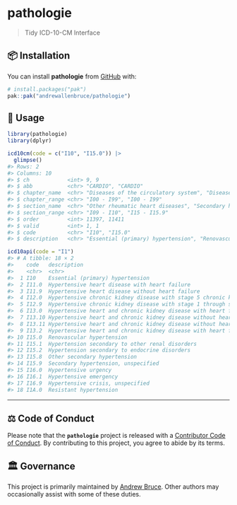 
<!-- README.md is generated from README.Rmd. Please edit that file -->

# pathologie

> Tidy ICD-10-CM Interface

<!-- badges: start -->
<!-- badges: end -->

## :package: Installation

You can install **pathologie** from [GitHub](https://github.com/) with:

``` r
# install.packages("pak")
pak::pak("andrewallenbruce/pathologie")
```

## :beginner: Usage

``` r
library(pathologie)
library(dplyr)
```

``` r
icd10cm(code = c("I10", "I15.0")) |> 
  glimpse()
#> Rows: 2
#> Columns: 10
#> $ ch            <int> 9, 9
#> $ abb           <chr> "CARDIO", "CARDIO"
#> $ chapter_name  <chr> "Diseases of the circulatory system", "Diseases of the c…
#> $ chapter_range <chr> "I00 - I99", "I00 - I99"
#> $ section_name  <chr> "Other rheumatic heart diseases", "Secondary hypertensio…
#> $ section_range <chr> "I09 - I10", "I15 - I15.9"
#> $ order         <int> 11397, 11411
#> $ valid         <int> 1, 1
#> $ code          <chr> "I10", "I15.0"
#> $ description   <chr> "Essential (primary) hypertension", "Renovascular hypert…
```

``` r
icd10api(code = "I1")
#> # A tibble: 18 × 2
#>    code   description                                                           
#>    <chr>  <chr>                                                                 
#>  1 I10    Essential (primary) hypertension                                      
#>  2 I11.0  Hypertensive heart disease with heart failure                         
#>  3 I11.9  Hypertensive heart disease without heart failure                      
#>  4 I12.0  Hypertensive chronic kidney disease with stage 5 chronic kidney disea…
#>  5 I12.9  Hypertensive chronic kidney disease with stage 1 through stage 4 chro…
#>  6 I13.0  Hypertensive heart and chronic kidney disease with heart failure and …
#>  7 I13.10 Hypertensive heart and chronic kidney disease without heart failure, …
#>  8 I13.11 Hypertensive heart and chronic kidney disease without heart failure, …
#>  9 I13.2  Hypertensive heart and chronic kidney disease with heart failure and …
#> 10 I15.0  Renovascular hypertension                                             
#> 11 I15.1  Hypertension secondary to other renal disorders                       
#> 12 I15.2  Hypertension secondary to endocrine disorders                         
#> 13 I15.8  Other secondary hypertension                                          
#> 14 I15.9  Secondary hypertension, unspecified                                   
#> 15 I16.0  Hypertensive urgency                                                  
#> 16 I16.1  Hypertensive emergency                                                
#> 17 I16.9  Hypertensive crisis, unspecified                                      
#> 18 I1A.0  Resistant hypertension
```

------------------------------------------------------------------------

## :balance_scale: Code of Conduct

Please note that the **`pathologie`** project is released with a
[Contributor Code of
Conduct](https://andrewallenbruce.github.io/pathologie/CODE_OF_CONDUCT.html).
By contributing to this project, you agree to abide by its terms.

## :classical_building: Governance

This project is primarily maintained by [Andrew
Bruce](https://github.com/andrewallenbruce). Other authors may
occasionally assist with some of these duties.
